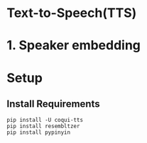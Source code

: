 
# Text-to-Speech(TTS)
# 1. Speaker embedding




# Setup

## Install Requirements


```
pip install -U coqui-tts 
pip install resembltzer
pip install pypinyin
```
